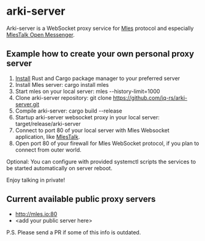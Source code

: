 # arki-server

Arki-server is a WebSocket proxy service for [Mles](https://github.com/jq-rs/mles-rs) protocol and especially [MlesTalk Open Messenger](http://mles.io/app).

## Example how to create your own personal proxy server

 1. [Install](https://www.rust-lang.org/tools/install) Rust and Cargo package manager to your preferred server
 2. Install Mles server: cargo install mles
 3. Start mles on your local server: mles --history-limit=1000
 4. Clone arki-server repository: git clone https://github.com/jq-rs/arki-server.git
 5. Compile arki-server: cargo build --release
 6. Startup arki-server websocket proxy in your local server: target/release/arki-server 
 7. Connect to port 80 of your local server with Mles Websocket application, like [MlesTalk](http://mles.io/app).
 8. Open port 80 of your firewall for Mles WebSocket protocol, if you plan to connect from outer world.
 
 Optional: You can configure with provided systemctl scripts the services to be started automatically on server reboot.
 
 Enjoy talking in private!
 
 ## Current available public proxy servers
 
   * http://mles.io:80
   * \<add your public server here\>
 
 P.S. Please send a PR if some of this info is outdated.
